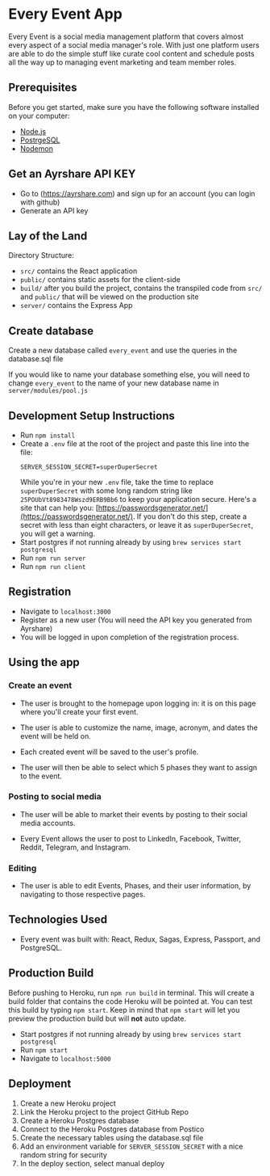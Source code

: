 # Every Event App

Every Event is a social media management platform that covers almost every aspect of a social media manager's role. With just one platform users are able to do the simple stuff like curate cool content and schedule posts all the way up to managing event marketing and team member roles.

## Prerequisites

Before you get started, make sure you have the following software installed on your computer:

- [Node.js](https://nodejs.org/en/)
- [PostrgeSQL](https://www.postgresql.org/)
- [Nodemon](https://nodemon.io/)

## Get an Ayrshare API KEY

- Go to (https://ayrshare.com) and sign up for an account (you can login with github)
- Generate an API key

## Lay of the Land

Directory Structure:

- `src/` contains the React application
- `public/` contains static assets for the client-side
- `build/` after you build the project, contains the transpiled code from `src/` and `public/` that will be viewed on the production site
- `server/` contains the Express App

## Create database

Create a new database called `every_event` and use the queries in the database.sql file

If you would like to name your database something else, you will need to change `every_event` to the name of your new database name in `server/modules/pool.js`

## Development Setup Instructions

- Run `npm install`
- Create a `.env` file at the root of the project and paste this line into the file:
  ```
  SERVER_SESSION_SECRET=superDuperSecret
  ```
  While you're in your new `.env` file, take the time to replace `superDuperSecret` with some long random string like `25POUbVt8983478Wszd9ERB9Bb6` to keep your application secure. Here's a site that can help you: [https://passwordsgenerator.net/](https://passwordsgenerator.net/). If you don't do this step, create a secret with less than eight characters, or leave it as `superDuperSecret`, you will get a warning.
- Start postgres if not running already by using `brew services start postgresql`
- Run `npm run server`
- Run `npm run client`

## Registration

- Navigate to `localhost:3000`
- Register as a new user (You will need the API key you generated from Ayrshare)
- You will be logged in upon completion of the registration process.

## Using the app

### Create an event

- The user is brought to the homepage upon logging in: it is on this page
  where you'll create your first event.

- The user is able to customize the name, image, acronym, and dates the event will be held on.

- Each created event will be saved to the user's profile.

- The user will then be able to select which 5 phases they want to assign to
  the event.

### Posting to social media

- The user will be able to market their events by posting to their social
  media accounts.

- Every Event allows the user to post to LinkedIn, Facebook, Twitter, Reddit,
  Telegram, and Instagram.

### Editing

- The user is able to edit Events, Phases, and their user information,
  by navigating to those respective pages.

## Technologies Used

- Every event was built with: React, Redux, Sagas, Express, Passport, and PostgreSQL.

## Production Build

Before pushing to Heroku, run `npm run build` in terminal. This will create a build folder that contains the code Heroku will be pointed at. You can test this build by typing `npm start`. Keep in mind that `npm start` will let you preview the production build but will **not** auto update.

- Start postgres if not running already by using `brew services start postgresql`
- Run `npm start`
- Navigate to `localhost:5000`

## Deployment

1. Create a new Heroku project
1. Link the Heroku project to the project GitHub Repo
1. Create a Heroku Postgres database
1. Connect to the Heroku Postgres database from Postico
1. Create the necessary tables using the database.sql file
1. Add an environment variable for `SERVER_SESSION_SECRET` with a nice random string for security
1. In the deploy section, select manual deploy
